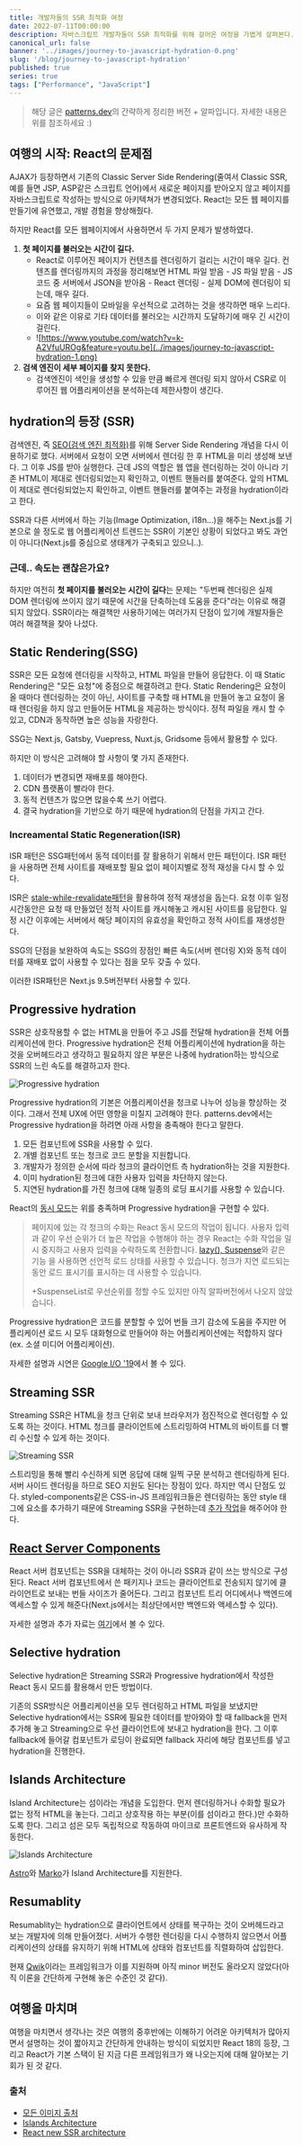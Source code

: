 ```yaml
---
title: 개발자들의 SSR 최적화 여정
date: 2022-07-11T00:00:00
description: 자바스크립트 개발자들이 SSR 최적화를 위해 걸어온 여정을 가볍게 살펴본다.
canonical_url: false
banner: '../images/journey-to-javascript-hydration-0.png'
slug: '/blog/journey-to-javascript-hydration'
published: true
series: true
tags: ["Performance", "JavaScript"]
---
```


> 해당 글은 [patterns.dev](https://www.patterns.dev/posts/#rendering-patterns)의 간략하게 정리한 버전 + 알파입니다. 자세한 내용은 위를 참조하세요 :)

## 여행의 시작: React의 문제점

AJAX가 등장하면서 기존의 Classic Server Side Rendering(줄여서 Classic SSR, 예를 들면 JSP, ASP같은 스크립트 언어)에서 새로운 페이지를 받아오지 않고 페이지를 자바스크립트로 작성하는 방식으로 아키텍쳐가 변경되었다. React는 모든 웹 페이지를 만들기에 유연했고, 개발 경험을 향상해줬다.

하지만 React를 모든 웹페이지에서 사용하면서 두 가지 문제가 발생하였다.

1. **첫 페이지를 불러오는 시간이 길다.**
    - React로 이루어진 페이지가 컨텐츠를 렌더링하기 걸리는 시간이 매우 길다. 컨텐츠를 렌더링까지의 과정을 정리해보면 HTML 파일 받음 - JS 파일 받음 - JS 코드 중 서버에서 JSON을 받아옴 - React 렌더링 - 실제 DOM에 렌더링이 되는데, 매우 길다.
    - 요즘 웹 페이지들이 모바일을 우선적으로 고려하는 것을 생각하면 매우 느리다.
    - 이와 같은 이유로 기타 데이터를 불러오는 시간까지 도달하기에 매우 긴 시간이 걸린다.
    - ![https://www.youtube.com/watch?v=k-A2VfuUROg&feature=youtu.be](../images/journey-to-javascript-hydration-1.png)
2. **검색 엔진이 세부 페이지를 찾지 못한다.**
    - 검색엔진이 색인을 생성할 수 있을 만큼 빠르게 렌더링 되지 않아서 CSR로 이루어진 웹 어플리케이션을 분석하는데 제한사항이 생긴다.

## hydration의 등장 (SSR)

검색엔진, 즉 [SEO(검색 엔진 최적화)](https://developer.mozilla.org/ko/docs/Glossary/SEO)를 위해 Server Side Rendering 개념을 다시 이용하기로 했다. 서버에서 요청이 오면 서버에서 렌더링 한 후 HTML을 미리 생성해 보낸다. 그 이후 JS를 받아 실행한다. 근데 JS의 역할은 웹 앱을 렌더링하는 것이 아니라 기존 HTML이 제대로 렌더링되었는지 확인하고, 이벤트 핸들러를 붙여준다. 앞의 HTML이 제대로 렌더링되었는지 확인하고, 이벤트 핸들러를 붙여주는 과정을 hydration이라고 한다.

SSR과 다른 서버에서 하는 기능(Image Optimization, i18n...)을 해주는 Next.js를 기본으로 쓸 정도로 웹 어플리케이션 트렌드는 SSR이 기본인 상황이 되었다고 봐도 과언이 아니다(Next.js를 중심으로 생태계가 구축되고 있으니..).

### 근데.. 속도는 괜찮은가요?

하지만 여전히 **첫 페이지를 불러오는 시간이 길다**는 문제는 "두번째 렌더링은 실제 DOM 렌더링에 쓰이지 않기 때문에 시간을 단축하는데 도움을 준다"라는 이유로 해결되지 않았다. SSR이라는 해결책만 사용하기에는 여러가지 단점이 있기에 개발자들은 여러 해결책을 찾아 나섰다.

## Static Rendering(SSG)

SSR은 모든 요청에 렌더링을 시작하고, HTML 파일을 만들어 응답한다. 이 때 Static Rendering은 "모든 요청"에 중점으로 해결하려고 한다. Static Rendering은 요청이 올 때마다 렌더링하는 것이 아닌, 사이트를 구축할 때 HTML을 만들어 놓고 요청이 올 때 렌더링을 하지 않고 만들어둔 HTML을 제공하는 방식이다. 정적 파일을 캐시 할 수 있고, CDN과 동작하면 높은 성능을 자랑한다.

SSG는 Next.js, Gatsby, Vuepress, Nuxt.js, Gridsome 등에서 활용할 수 있다.

하지만 이 방식은 고려해야 할 사항이 몇 가지 존재한다.

1. 데이터가 변경되면 재배포를 해야한다.
2. CDN 플랫폼이 빨라야 한다.
3. 동적 컨텐츠가 많으면 많을수록 쓰기 어렵다.
4. 결국 hydration을 기반으로 하기 때문에 hydration의 단점을 가지고 간다.

### Increamental Static Regeneration(ISR)

ISR 패턴은 SSG패턴에서 동적 데이터를 잘 활용하기 위해서 만든 패턴이다. ISR 패턴을 사용하면 전체 사이트를 재배포할 필요 없이 페이지별로 정적 재성을 다시 할 수 있다.

ISR은 [stale-while-revalidate패턴](https://web.dev/stale-while-revalidate/)을 활용하여 정적 재생성을 돕는다. 요청 이후 일정 시간동안은 요청 때 만들었던 정적 사이트를 캐시해놓고 캐시된 사이트를 응답한다. 일정 시간 이후에는 서버에서 해당 페이지의 유효성을 확인하고 정적 사이트를 재생성한다.

SSG의 단점을 보완하여 속도는 SSG의 장점인 빠른 속도(서버 렌더링 X)와 동적 데이터를 재배포 없이 사용할 수 있다는 점을 모두 갖출 수 있다.

이러한 ISR패턴은 Next.js 9.5버전부터 사용할 수 있다.

## Progressive hydration

SSR은 상호작용할 수 없는 HTML을 만들어 주고 JS를 전달해 hydration을 전체 어플리케이션에 한다. Progressive hydration은 전체 어플리케이션에 hydration을 하는 것을 오버헤드라고 생각하고 필요하지 않은 부분은 나중에 hydration하는 방식으로 SSR의 느린 속도를 해결하고자 한다.

![Progressive hydration](../images/journey-to-javascript-hydration-2.png)

Progressive hydration의 기본은 어플리케이션을 청크로 나누어 성능을 향상하는 것이다. 그래서 전체 UX에 어떤 영향을 미칠지 고려해야 한다. patterns.dev에서는 Progressive hydration을 하려면 아래 사항을 충족해야 한다고 말한다.

1. 모든 컴포넌트에 SSR을 사용할 수 있다.
2. 개별 컴포넌트 또는 청크로 코드 분할을 지원합니다.
3. 개발자가 정의한 순서에 따라 청크의 클라이언트 측 hydration하는 것을 지원한다.
4. 이미 hydration된 청크에 대한 사용자 입력을 차단하지 않는다.
5. 지연된 hydration를 가진 청크에 대해 일종의 로딩 표시기를 사용할 수 있습니다.

React의 [동시 모드](https://reactjs.org/blog/2022/03/29/react-v18.html#gradually-adopting-concurrent-features)는 위를 충족하며 Progressive hydration을 구현할 수 있다.

> 페이지에 있는 각 청크의 수화는 React 동시 모드의 작업이 됩니다. 사용자 입력과 같이 우선 순위가 더 높은 작업을 수행해야 하는 경우 React는 수화 작업을 일시 중지하고 사용자 입력을 수락하도록 전환합니다. [lazy(), Suspense](https://reactjs.org/docs/code-splitting.html#reactlazy)와 같은 기능 을 사용하면 선언적 로드 상태를 사용할 수 있습니다. 청크가 지연 로드되는 동안 로드 표시기를 표시하는 데 사용할 수 있습니다. 
> 
> +SuspenseList로 우선순위를 정할 수도 있지만 아직 알파버전에서 나오지 않았습니다.

Progressive hydration은 코드를 분할할 수 있어 번들 크기 감소에 도움을 주지만 어플리케이션 로드 시 모두 대화형으로 만들어야 하는 어플리케이션에는 적합하지 않다(ex. 소셜 미디어 어플리케이션).

자세한 설명과 시연은 [Google I/O '19](https://www.youtube.com/watch?v=k-A2VfuUROg&t=960s)에서 볼 수 있다.

## Streaming SSR

Streaming SSR은 HTML을 청크 단위로 보내 브라우저가 점진적으로 렌더링할 수 있도록 하는 것이다. HTML 청크를 클라이언트에 스트리밍하여 HTML의 바이트를 더 빨리 수신할 수 있게 하는 것이다. 

![Streaming SSR](../images/journey-to-javascript-hydration-3.png)

스트리밍을 통해 빨리 수신하게 되면 응답에 대해 일찍 구문 분석하고 렌더링하게 된다. 서버 사이드 렌더링을 하므로 SEO 지원도 된다는 장점이 있다. 하지만 역시 단점도 있다. styled-components같은 CSS-in-JS 프레임워크들은 렌더링하는 동안 style 태그에 요소를 추가하기 때문에 Streaming SSR을 구현하는데 [추가 작업](https://medium.com/styled-components/v3-1-0-such-perf-wow-many-streams-c45c434dbd03#:~:text=Streaming%20server%2Dside%20rendering%20was,handle%20back%2Dpressure%20more%20easily.)을 해주어야 한다.

## [React Server Components](https://reactjs.org/blog/2020/12/21/data-fetching-with-react-server-components.html)

React 서버 컴포넌트는 SSR을 대체하는 것이 아니라 SSR과 같이 쓰는 방식으로 구성된다. React 서버 컴포넌트에서 쓴 패키지나 코드는 클라이언트로 전송되지 않기에 클라이언트로 보내는 번들 사이즈가 줄어든다. 그리고 컴포넌트 트리 어디에서나 백엔드에 엑세스할 수 있게 해준다(Next.js에서는 최상단에서만 백엔드와 액세스할 수 있다).

자세한 설명과 추가 자료는 [여기](https://www.patterns.dev/posts/react-server-components/)에서 볼 수 있다.

## Selective hydration

Selective hydration은 Streaming SSR과 Progressive hydration에서 작성한 React 동시 모드를 활용해서 만든 방법이다.

기존의 SSR방식은 어플리케이션을 모두 렌더링하고 HTML 파일을 보냈지만 Selective hydration에서는 SSR에 필요한 데이터를 받아와야 할 때 fallback을 먼저 추가해 놓고 Streaming으로 우선 클라이언트에 보내고 hydration을 한다. 그 이후 fallback에 들어갈 컴포넌트가 로딩이 완료되면 fallback 자리에 해당 컴포넌트를 넣고 hydration을 진행한다.

## Islands Architecture

Island Architecture는 섬이라는 개념을 도입한다. 먼저 렌더링하거나 수화할 필요가 없는 정적 HTML을 놓는다. 그리고 상호작용 하는 부분(이를 섬이라고 한다.)만 수화하도록 한다. 그리고 섬은 모두 독립적으로 작동하여 마이크로 프론트엔드와 유사하게 작동한다.

![Islands Architecture](../images/journey-to-javascript-hydration-5.png)

[Astro](https://astro.build/)와 [Marko](https://markojs.com/)가 Island Architecture를 지원한다.

## Resumablity

Resumablity는 hydration으로 클라이언트에서 상태를 복구하는 것이 오버헤드라고 보는 개발자에 의해 만들어졌다. 서버가 수행한 렌더링을 다시 수행하지 않으면서 어플리케이션의 상태를 유지하기 위해 HTML에 상태와 컴포넌트를 직렬화하여 삽입한다.

현재 [Qwik](https://github.com/builderio/qwik)이라는 프레임워크가 이를 지원하며 아직 minor 버전도 올라오지 않았다(아직 이론을 간단하게 구현해 놓은 수준인 것 같다).

## 여행을 마치며

여행을 마치면서 생각나는 것은 여행의 중후반에는 이해하기 어려운 아키텍처가 많아지면서 설명하는 것이 짧아지고 간단하게 안내하는 방식이 되었지만 React 18의 등장, 그리고 React가 기본 스택이 된 지금 다른 프레임워크가 왜 나오는지에 대해 알아보는 기회가 된 것 같다.

### 출처

- [모든 이미지 출처](https://www.patterns.dev/)
- [Islands Architecture](https://jasonformat.com/islands-architecture/)
- [React new SSR architecture](https://github.com/reactwg/react-18/discussions/37)